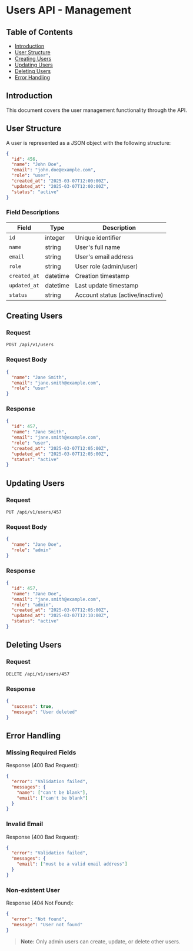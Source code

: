 # Users API - Management

## Table of Contents
- [Introduction](#introduction)
- [User Structure](#user-structure)
- [Creating Users](#creating-users)
- [Updating Users](#updating-users)
- [Deleting Users](#deleting-users)
- [Error Handling](#error-handling)

## Introduction

This document covers the user management functionality through the API.

## User Structure

A user is represented as a JSON object with the following structure:

```json
{
  "id": 456,
  "name": "John Doe",
  "email": "john.doe@example.com",
  "role": "user",
  "created_at": "2025-03-07T12:00:00Z",
  "updated_at": "2025-03-07T12:00:00Z",
  "status": "active"
}
```

### Field Descriptions

| Field | Type | Description |
|-------|------|-------------|
| `id` | integer | Unique identifier |
| `name` | string | User's full name |
| `email` | string | User's email address |
| `role` | string | User role (admin/user) |
| `created_at` | datetime | Creation timestamp |
| `updated_at` | datetime | Last update timestamp |
| `status` | string | Account status (active/inactive) |

## Creating Users

### Request

```http
POST /api/v1/users
```

### Request Body

```json
{
  "name": "Jane Smith",
  "email": "jane.smith@example.com",
  "role": "user"
}
```

### Response

```json
{
  "id": 457,
  "name": "Jane Smith",
  "email": "jane.smith@example.com",
  "role": "user",
  "created_at": "2025-03-07T12:05:00Z",
  "updated_at": "2025-03-07T12:05:00Z",
  "status": "active"
}
```

## Updating Users

### Request

```http
PUT /api/v1/users/457
```

### Request Body

```json
{
  "name": "Jane Doe",
  "role": "admin"
}
```

### Response

```json
{
  "id": 457,
  "name": "Jane Doe",
  "email": "jane.smith@example.com",
  "role": "admin",
  "created_at": "2025-03-07T12:05:00Z",
  "updated_at": "2025-03-07T12:10:00Z",
  "status": "active"
}
```

## Deleting Users

### Request

```http
DELETE /api/v1/users/457
```

### Response

```json
{
  "success": true,
  "message": "User deleted"
}
```

## Error Handling

### Missing Required Fields

Response (400 Bad Request):

```json
{
  "error": "Validation failed",
  "messages": {
    "name": ["can't be blank"],
    "email": ["can't be blank"]
  }
}
```

### Invalid Email

Response (400 Bad Request):

```json
{
  "error": "Validation failed",
  "messages": {
    "email": ["must be a valid email address"]
  }
}
```

### Non-existent User

Response (404 Not Found):

```json
{
  "error": "Not found",
  "message": "User not found"
}
```

> **Note:** Only admin users can create, update, or delete other users.
